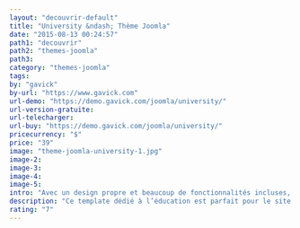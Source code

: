 ```yaml
---
layout: "decouvrir-default"
title: "University &ndash; Thème Joomla"
date: "2015-08-13 00:24:57"
path1: "decouvrir"
path2: "themes-joomla"
path3:
category: "themes-joomla"
tags:
by: "gavick"
by-url: "https://www.gavick.com"
url-demo: "https://demo.gavick.com/joomla/university/"
url-version-gratuite:
url-telecharger:
url-buy: "https://demo.gavick.com/joomla/university/"
pricecurrency: "$"
price: "39"
image: "theme-joomla-university-1.jpg"
image-2:
image-3:
image-4:
image-5:
intro: "Avec un design propre et beaucoup de fonctionnalités incluses, ce thème Joomla dédié à l’éducation est parfait pour le site Web d’une école, d’un collège ou d’une université. Le support de JomSocial fait de ce template un outil puissant pour accueillir les interactions entre professeurs-étudiants et mettre en scène les contenus générés par la communauté."
description: "Ce template dédié à l’éducation est parfait pour le site Web d’une école, d’un collège ou d’une université."
rating: "7"
---
```

